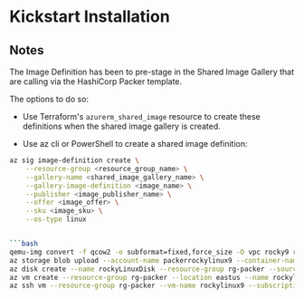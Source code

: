 # Kickstart Installation

## Notes
The Image Definition has been to pre-stage in the Shared Image Gallery that are calling via the HashiCorp Packer template.

The options to do so:

- Use Terraform's `azurerm_shared_image` resource to create these definitions when the shared image gallery is created.

- Use az cli or PowerShell to create a shared image definition:

```bash
az sig image-definition create \
    --resource-group <resource_group_name> \
    --gallery-name <shared_image_gallery_name> \
    --gallery-image-definition <image_name> \
    --publisher <image_publisher_name> \
    --offer <image_offer> \
    --sku <image_sku> \
    --os-type linux


```bash
qemu-img convert -f qcow2 -o subformat=fixed,force_size -O vpc rocky9 rocky9-fixed.vhd -p
az storage blob upload --account-name packerrockylinux9 --container-name packerrockylinux9 --name rocky9-fixed.vhd --type page --file ./rocky9-fixed.vhd
az disk create --name rockyLinuxDisk --resource-group rg-packer --source https://packerrockylinux9.blob.core.windows.net/packerrockylinux9/rocky9-fixed.vhd
az vm create --resource-group rg-packer --location eastus --name rockylinux9 --attach-os-disk rockyLinuxDisk --os-type linux
az ssh vm --resource-group rg-packer --vm-name rockylinux9 --subscription c6a76d9c-0f67-4a42-b2a1-3defb05f2aae
```

